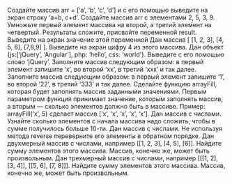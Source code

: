 Создайте массив arr = [‘a’, ‘b’, ‘c’, ‘d’] и с его помощью выведите на экран строку ‘a+b, c+d’.
Создайте массив arr с элементами 2, 5, 3, 9. Умножьте первый элемент массива на второй, а третий элемент на четвертый. Результаты сложите, присвойте переменной result. Выведите на экран значение этой переменной
Дан массив [ [1, 2, 3], [4, 5, 6], [7,8,9] ]. Выведите на экран цифру 4 из этого массива.
Дан объект {js:[‘jQuery’, ‘Angular’], php: ‘hello’, css: ‘world’}. Выведите с его помощью слово ‘jQuery’.
Заполните массив следующим образом: в первый элемент запишите ‘x’, во второй ‘xx’, в третий ‘xxx’ и так далее.
Заполните массив следующим образом: в первый элемент запишите ‘1’, во второй ’22’, в третий ‘333’ и так далее.
Сделайте функцию arrayFill, которая будет заполнять массив заданными значениями. Первым параметром функция принимает значение, которым заполнять массив, а вторым — сколько элементов должно быть в массиве. Пример: arrayFill(‘x’, 5) сделает массив [‘x’, ‘x’, ‘x’, ‘x’, ‘x’].
Дан массив с числами. Узнайте сколько элементов с начала массива надо сложить, чтобы в сумме получилось больше 10-ти.
Дан массив с числами. Не используя метода reverse переверните его элементы в обратном порядке.
Дан двухмерный массив с числами, например [[1, 2, 3], [4, 5], [6]]. Найдите сумму элементов этого массива. Массив, конечно же, может быть произвольным.
Дан трехмерный массив с числами, например [[[1, 2], [3, 4]], [[5, 6], [7, 8]]]. Найдите сумму элементов этого массива. Массив, конечно же, может быть произвольным.